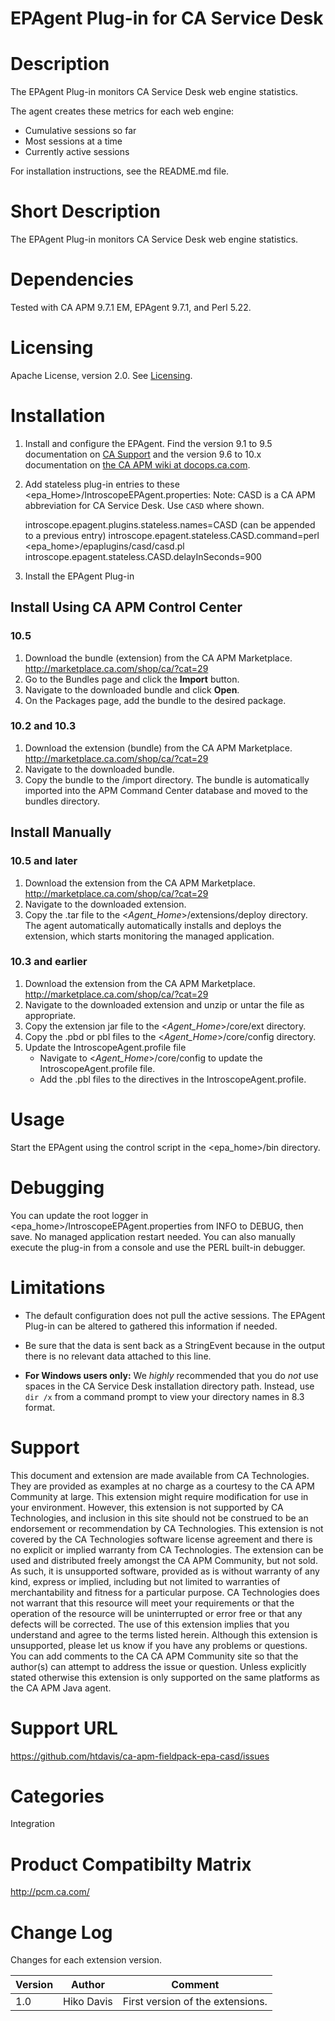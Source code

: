 # EPAgent Plug-in for CA Service Desk

# Description
The EPAgent Plug-in monitors CA Service Desk web engine statistics.

The agent creates these metrics for each web engine:
* Cumulative sessions so far
* Most sessions at a time
* Currently active sessions

For installation instructions, see the README.md file.

# Short Description
The EPAgent Plug-in monitors CA Service Desk web engine statistics.

# Dependencies
Tested with CA APM 9.7.1 EM, EPAgent 9.7.1, and Perl 5.22.

# Licensing
Apache License, version 2.0. See [Licensing](https://www.apache.org/licenses/LICENSE-2.0).

# Installation 

1. Install and configure the EPAgent.
Find the version 9.1 to 9.5 documentation on [CA Support](https://support.ca.com) and the version 9.6 to 10.x documentation on [the CA APM wiki at docops.ca.com](https://docops.ca.com/display/APMDEVOPS).
2. Add stateless plug-in entries to these \<epa_Home\>/IntroscopeEPAgent.properties:
Note: CASD is a CA APM abbreviation for CA Service Desk. Use ``CASD`` where shown.

	introscope.epagent.plugins.stateless.names=CASD (can be appended to a previous entry)
	introscope.epagent.stateless.CASD.command=perl <epa_home>/epaplugins/casd/casd.pl <casdInstallDir>
	introscope.epagent.stateless.CASD.delayInSeconds=900
	
3. Install the EPAgent Plug-in

## Install Using CA APM Control Center

### 10.5 

1. Download the bundle (extension) from the CA APM Marketplace.
   http://marketplace.ca.com/shop/ca/?cat=29
2. Go to the Bundles page and click the **Import** button.
2. Navigate to the downloaded bundle and click **Open**.
3. On the Packages page, add the bundle to the desired package.

### 10.2 and 10.3

1. Download the extension (bundle) from the CA APM Marketplace.
   http://marketplace.ca.com/shop/ca/?cat=29
2. Navigate to the downloaded bundle.
3. Copy the bundle to the <APMCommandCenterServer>/import directory. 
   The bundle is automatically imported into the APM Command Center database and moved to the bundles directory.

## Install Manually

### 10.5 and later

1. Download the extension from the CA APM Marketplace.
   http://marketplace.ca.com/shop/ca/?cat=29
2. Navigate to the downloaded extension.
3. Copy the .tar file to the <*Agent_Home*>/extensions/deploy directory.
   The agent automatically automatically installs and deploys the extension, which starts monitoring the managed application.

### 10.3 and earlier

1. Download the extension from the CA APM Marketplace.
   http://marketplace.ca.com/shop/ca/?cat=29
2. Navigate to the downloaded extension and unzip or untar the file as appropriate.
3. Copy the extension jar file to the <*Agent_Home*>/core/ext directory.
4. Copy the .pbd or pbl files to the <*Agent_Home*>/core/config directory.
5. Update the IntroscopeAgent.profile file
   * Navigate to <*Agent_Home*>/core/config to update the IntroscopeAgent.profile file.
   * Add the .pbl files to the directives in the IntroscopeAgent.profile.

# Usage	
Start the EPAgent using the control script in the \<epa_home\>/bin directory.

# Debugging
You can update the root logger in \<epa_home\>/IntroscopeEPAgent.properties from INFO to DEBUG, then save. No managed application restart needed.
You can also manually execute the plug-in from a console and use the PERL built-in debugger.

# Limitations
* The default configuration does not pull the active sessions. The EPAgent Plug-in can be altered to gathered this information if needed.
* Be sure that the data is sent back as a StringEvent because in the output there is no relevant data attached to this line.

* **For Windows users only:**
We *highly* recommended that you do *not* use spaces in the CA Service Desk installation directory path.
Instead, use ``dir /x`` from a command prompt to view your directory names in 8.3 format.

# Support
This document and extension are made available from CA Technologies. They are provided as examples at no charge as a courtesy to the CA APM Community at large. This extension might require modification for use in your environment. However, this extension is not supported by CA Technologies, and inclusion in this site should not be construed to be an endorsement or recommendation by CA Technologies. This extension is not covered by the CA Technologies software license agreement and there is no explicit or implied warranty from CA Technologies. The extension can be used and distributed freely amongst the CA APM Community, but not sold. As such, it is unsupported software, provided as is without warranty of any kind, express or implied, including but not limited to warranties of merchantability and fitness for a particular purpose. CA Technologies does not warrant that this resource will meet your requirements or that the operation of the resource will be uninterrupted or error free or that any defects will be corrected. The use of this extension implies that you understand and agree to the terms listed herein.
Although this extension is unsupported, please let us know if you have any problems or questions. You can add comments to the CA CA APM Community site so that the author(s) can attempt to address the issue or question.
Unless explicitly stated otherwise this extension is only supported on the same platforms as the CA APM Java agent. 

# Support URL
https://github.com/htdavis/ca-apm-fieldpack-epa-casd/issues

# Categories
Integration

# Product Compatibilty Matrix
http://pcm.ca.com/

# Change Log
Changes for each extension version.

Version | Author | Comment
--------|--------|--------
1.0 | Hiko Davis | First version of the extensions.